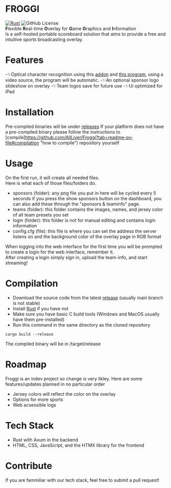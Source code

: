 # FROGGI
[![Rust](https://github.com/AllLiver/Froggi/actions/workflows/rust.yml/badge.svg)](https://github.com/AllLiver/Froggi/actions/workflows/rust.yml)
![GitHub License](https://img.shields.io/github/license/allliver/froggi)  
**F**lexible **R**eal-time **O**verlay for **G**ame **G**raphics and **I**nformation  
Is a self-hosted portable scoreboard solution that aims to provide a free and intuitive sports broadcasting overlay.

# Features
-✨Optical character recognition using this [addon](https://github.com/AllLiver/froggi-ocr) and [this program](https://github.com/locaal-ai/scoresight), using a video source, the program will be automatic.
-✨An optional sponsor logo slideshow on overlay
-✨Team logos save for future use
-✨Ui optimized for iPad

# Installation
Pre-compiled binaries will be under [releases](https://github.com/AllLiver/Froggi/releases "releases")
If your platform does not have a pre-compiled binary please follow the instructions to [compile]https://github.com/AllLiver/Froggi?tab=readme-ov-file#compilation "how to compile") repository yourself

# Usage
On the first run, it will create all needed files.  
Here is what each of those files/folders do.
 - sponsors (folder): any png file you put in here will be cycled every 5 seconds if you press the show sponsors button on the dashboard, you can also add these through the "sponsors & teaminfo" page.
 - teams (folder): this folder contains the images, names, and jersey color of all team presets you set
 - login (folder): this folder is not for manual editing and contains login information
 - config.cfg (file): this file is where you can set the address the server listens on and the background color of the overlay page in RGB format 

When logging into the web interface for the first time you will be prompted to create a login for the web interface, remember it.  
After creating a login simply sign in, upload the team-info, and start streaming!

# Compilation 
- Download the source code from the latest [release](https://github.com/AllLiver/FOSSO/releases "releases") (usually main branch is not stable)
- Install [Rust](https://rustup.rs/ "rustup") if you have not
- Make sure you have basic C build tools (Windows and MacOS usually have them pre-installed)
- Run this command in the same directory as the cloned repository
```
cargo build --release
```
The compiled binary will be in /target/release

# Roadmap
Froggi is an indev project so change is very likley.
Here are some features/updates planned in no particular order
 - Jersey colors will reflect the color on the overlay
 - Options for more sports
 - Web acsessible logs

# Tech Stack
 - Rust with Axum in the backend
 - HTML, CSS, JavaScript, and the HTMX library for the frontend

# Contribute
If you are fammiliar with our tech stack, feel free to submit a pull request!
